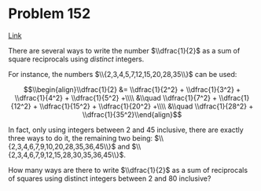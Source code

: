# Problem 152

[Link](https://projecteuler.net/problem=152)

There are several ways to write the number $\\dfrac{1}{2}$ as a sum of square reciprocals using *distinct* integers.

For instance, the numbers $\\{2,3,4,5,7,12,15,20,28,35\\}$ can be used:

$$\\begin{align}\\dfrac{1}{2} &= \\dfrac{1}{2^2} + \\dfrac{1}{3^2} + \\dfrac{1}{4^2} + \\dfrac{1}{5^2} +\\\\ &\\quad \\dfrac{1}{7^2} + \\dfrac{1}{12^2} + \\dfrac{1}{15^2} + \\dfrac{1}{20^2} +\\\\ &\\quad \\dfrac{1}{28^2} + \\dfrac{1}{35^2}\\end{align}$$

In fact, only using integers between $2$ and $45$ inclusive, there are exactly three ways to do it, the remaining two being: $\\{2,3,4,6,7,9,10,20,28,35,36,45\\}$ and $\\{2,3,4,6,7,9,12,15,28,30,35,36,45\\}$.

How many ways are there to write $\\dfrac{1}{2}$ as a sum of reciprocals of squares using distinct integers between $2$ and $80$ inclusive?
